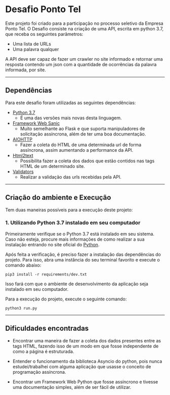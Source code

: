 # Desafio Ponto Tel

Este projeto foi criado para a participação no processo seletivo da Empresa Ponto Tel. O Desafio consiste na criação de uma API, escrita em python 3.7, que receba os seguintes parâmetros:

+ Uma lista de URLs
+ Uma palavra qualquer

A API deve ser capaz de fazer um crawler no site informado e retornar uma resposta contendo um json com a quantidade de ocorrências da palavra informada, por site.

---
## Dependências

Para este desafio foram utilizadas as seguintes dependências:

+ [Python 3.7](https://www.python.org/)
    - É uma das versões mais novas desta linguagem.
+ [Framework Web Sanic](https://sanic.readthedocs.io/en/latest/index.html)
    - Muito semelhante ao Flask e que suporta manipuladores de solicitação assíncrona, além de ter uma boa documentação.
+ [AIOHTTP](https://github.com/aio-libs/aiohttp)
    - Fazer a coleta do HTML de uma determinada url de forma assíncrona, assim aumentando a performance da API.
+ [Html2text](https://github.com/Alir3z4/html2text)
    - Possibilita fazer a coleta dos dados que estão contidos nas tags HTML de um determinado site.
+ [Validators](https://validators.readthedocs.io/en/latest/)
    - Realizar a validação das urls recebidas pela API.
<!-- + [Pytest](https://docs.pytest.org/en/latest/)
    - Realização dos testes de nossa API.
+ [Swagger Editor](https://swagger.io/)
    - Software que possibilita projetar, descrever e documentar  APIs. -->

---
## Criação do ambiente e Execução

Tem duas maneiras possíveis para a execução deste projeto:

### 1.  Utilizando Python 3.7 instalado em seu computador

Primeiramente verifique se o Python 3.7 está instalado em seu sistema. Caso não esteja, procure mais informações de como realizar a sua instalação entrando no site oficial do [Python](https://www.python.org/).

Após feita a verificação, é preciso fazer a instalação das dependências do projeto. Para isso, abra uma instância do seu terminal favorito e execute o comando abaixo:

` pip3 install -r requirements/dev.txt `

Isso fará com que o ambiente de desenvolvimento da aplicação seja instalado em seu computador.

Para a execução do projeto, execute o seguinte comando:

` python3 run.py `

---
## Dificuldades encontradas

+ Encontrar uma maneira de fazer a coleta dos dados presentes entre as tags HTML, fazendo isso de um modo em que fosse independente de como a página é estruturada.

+ Entender o funcionamento da biblioteca Asyncio do python, pois nunca estudei/trabalhei com alguma aplicação que usasse o conceito de programação assíncrona.

+ Encontrar um Framework Web Python que fosse assíncrono e tivesse uma documentação simples, além de ser fácil de utilizar.
